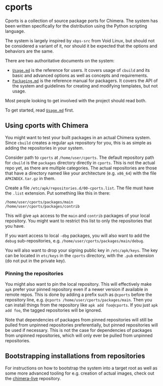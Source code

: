 # cports

Cports is a collection of source package ports for Chimera. The system has been
written specifically for the distribution using the Python scripting language.

The system is largely inspired by `xbps-src` from Void Linux, but should not be
considered a variant of it, nor should it be expected that the options and
behaviors are the same.

There are two authoritative documents on the system:

* [`Usage.md`](Usage.md) is the reference for users. It covers usage of `cbuild` and its
  basic and advanced options as well as concepts and requirements.
* [`Packaging.md`](Packaging.md) is the reference manual for packagers. It covers the API of the
  system and guidelines for creating and modifying templates, but not usage.

Most people looking to get involved with the project should read both.

To get started, read [`Usage.md`](Usage.md) first.

## Using cports with Chimera

You might want to test your built packages in an actual Chimera system. Since
`cbuild` creates a regular `apk` repository for you, this is as simple as
adding the repositories in your system.

Consider path to `cports` at `/home/user/cports`. The default repository path
for `cbuild` is the `packages` directory directly in `cports`. This is not
the actual repo yet, as there are multiple categories. The actual repositories
are those that have a directory named like your architecture (e.g. `x86_64`)
with the file `APKINDEX.tar.gz` in them.

Create a file `/etc/apk/repositories.d/00-cports.list`. The file must have
the `.list` extension. Put something like this in there:

```
/home/user/cports/packages/main
/home/user/cports/packages/contrib
```

This will give `apk` access to the `main` and `contrib` packages of your local
repository. You might want to restrict this list to only the repositories that
you have.

If you want access to local `-dbg` packages, you will also want to add the `debug`
sub-repositories, e.g. `/home/user/cports/packages/main/debug`.

You will also want to drop your signing public key in `/etc/apk/keys`. The key
can be located in `etc/keys` in the `cports` directory, with the `.pub` extension
(do not put in the private key).

### Pinning the repositories

You might also want to pin the local repository. This will effectively make `apk`
prefer your pinned repository even if a newer version if available in remote
repos. This is done by adding a prefix such as `@cports` before the repository
line, e.g. `@cports /home/user/cports/packages/main`. Then you can install things
from the repository like `apk add foo@cports`. If you just `apk add foo`, the
tagged repositories will be ignored.

Note that dependencies of packages from pinned repositories will still be pulled
from unpinned repositories preferentially, but pinned repositories will be used
if necessary. This is not the case for dependencies of packages from unpinned
repositories, which will only ever be pulled from unpinned repositories.

## Bootstrapping installations from repositories

For instructions on how to bootstrap the system into a target root as well as
some more advanced tooling for e.g. creation of actual images, check out the
[chimera-live](https://github.com/chimera-linux/chimera-live) repository.
